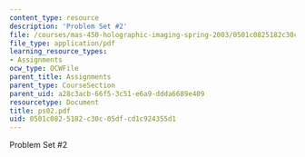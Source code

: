 ```yaml
---
content_type: resource
description: 'Problem Set #2'
file: /courses/mas-450-holographic-imaging-spring-2003/0501c0825182c30c05dfcd1c924355d1_ps02.pdf
file_type: application/pdf
learning_resource_types:
- Assignments
ocw_type: OCWFile
parent_title: Assignments
parent_type: CourseSection
parent_uid: a28c3acb-66f5-3c51-e6a9-ddda6689e409
resourcetype: Document
title: ps02.pdf
uid: 0501c082-5182-c30c-05df-cd1c924355d1
---
```

Problem Set #2

